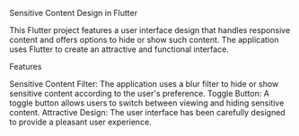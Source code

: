 Sensitive Content Design in Flutter

This Flutter project features a user interface design that handles responsive content and offers options to hide or show such content. The application uses Flutter to create an attractive and functional interface.



Features

Sensitive Content Filter: The application uses a blur filter to hide or show sensitive content according to the user's preference.
Toggle Button: A toggle button allows users to switch between viewing and hiding sensitive content.
Attractive Design: The user interface has been carefully designed to provide a pleasant user experience.